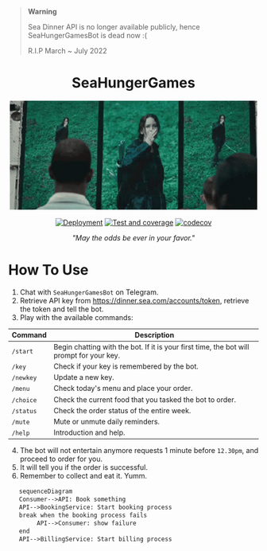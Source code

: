 > **Warning**
> 
> Sea Dinner API is no longer available publicly, hence SeaHungerGamesBot is dead now :( 
> 
> R.I.P March ~ July 2022

<h1 align = "center"> SeaHungerGames </h1>
<p align="center"><img src = "static/banner.gif"></p>

<div align="center">

[![Deployment](https://github.com/aaronangxz/SeaDinner/actions/workflows/deploy.yaml/badge.svg?branch=master)](https://github.com/aaronangxz/SeaDinner/actions/workflows/deploy.yaml)
[![Test and coverage](https://github.com/aaronangxz/SeaDinner/actions/workflows/codecov.yaml/badge.svg)](https://github.com/aaronangxz/SeaDinner/actions/workflows/codecov.yaml)
[![codecov](https://codecov.io/gh/aaronangxz/SeaDinner/branch/master/graph/badge.svg?token=AR5L758FVV)](https://codecov.io/gh/aaronangxz/SeaDinner)

</div>

<div align="center"> <em>"May the odds be ever in your favor."</em> </div>

<h1> How To Use </h1>

1. Chat with `SeaHungerGamesBot` on Telegram.
2. Retrieve API key from https://dinner.sea.com/accounts/token, retrieve the token and tell the bot.
3. Play with the available commands:

| Command     | Description |
| ----------- | ----------- |
| `/start`    | Begin chatting with the bot. If it is your first time, the bot will prompt for your key.|
| `/key`      | Check if your key is remembered by the bot.|
| `/newkey`   | Update a new key.        |
| `/menu`     | Check today's menu and place your order.        |
| `/choice`   | Check the current food that you tasked the bot to order.        |
| `/status`   | Check the order status of the entire week.        |
| `/mute`     | Mute or unmute daily reminders.       |
| `/help`     | Introduction and help.        |

4. The bot will not entertain anymore requests 1 minute before `12.30pm`, and proceed to order for you.
5. It will tell you if the order is successful.
6. Remember to collect and eat it. Yumm.

```mermaid
   sequenceDiagram
   Consumer-->API: Book something
   API-->BookingService: Start booking process
   break when the booking process fails
        API-->Consumer: show failure
   end
   API-->BillingService: Start billing process
```
